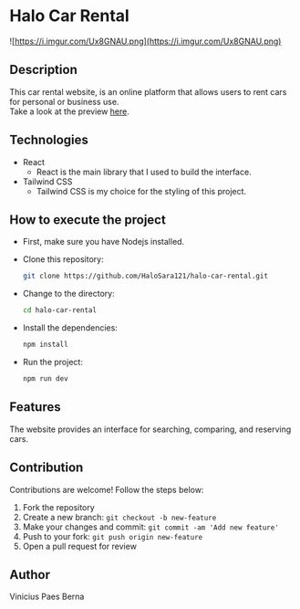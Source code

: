 # Halo Car Rental

![https://i.imgur.com/Ux8GNAU.png](https://i.imgur.com/Ux8GNAU.png)

## Description
This car rental website, is an online platform that allows users to rent cars for personal or business use. <br/>
Take a look at the preview [here](https://halo-car-rental.vercel.app/).

## Technologies
- React
  - React is the main library that I used to build the interface.
- Tailwind CSS
  - Tailwind CSS is my choice for the styling of this project.

## How to execute the project
- First, make sure you have Nodejs installed.

- Clone this repository:
   ```bash
   git clone https://github.com/HaloSara121/halo-car-rental.git

- Change to the directory:
   ```bash
   cd halo-car-rental

- Install the dependencies:
   ```bash
   npm install

- Run the project:
   ```bash
   npm run dev   

## Features
The website provides an interface for searching, comparing, and reserving cars.

## Contribution
Contributions are welcome! Follow the steps below:

1. Fork the repository
2. Create a new branch: `git checkout -b new-feature`
3. Make your changes and commit: `git commit -am 'Add new feature'`
4. Push to your fork: `git push origin new-feature`
5. Open a pull request for review

## Author
Vinicius Paes Berna
